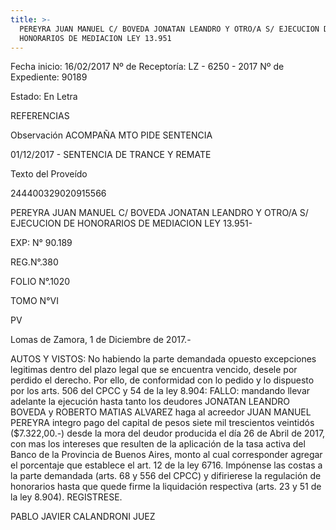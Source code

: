 ```yaml
---
title: >-
  PEREYRA JUAN MANUEL C/ BOVEDA JONATAN LEANDRO Y OTRO/A S/ EJECUCION DE
  HONORARIOS DE MEDIACION LEY 13.951
---
```

Fecha inicio:  16/02/2017	Nº de Receptoría:  LZ - 6250 - 2017	Nº de Expediente:  90189

Estado:  En Letra	  	  

REFERENCIAS

Observación  ACOMPAÑA MTO PIDE SENTENCIA

01/12/2017 - SENTENCIA DE TRANCE Y REMATE

Texto del Proveído

244400329020915566

PEREYRA JUAN MANUEL C/ BOVEDA JONATAN LEANDRO Y OTRO/A S/ EJECUCION DE HONORARIOS DE MEDIACION LEY 13.951-

EXP: N° 90.189

REG.N°.380

FOLIO N°.1020

TOMO N°VI

PV

Lomas de Zamora, 1 de Diciembre de 2017.-

AUTOS Y VISTOS: No habiendo la parte demandada opuesto excepciones legitimas dentro del plazo legal que se encuentra vencido, desele por perdido el derecho. Por ello, de conformidad con lo pedido y lo dispuesto por los arts. 506 del CPCC y 54 de la ley 8.904: FALLO: mandando llevar adelante la ejecución hasta tanto los deudores JONATAN LEANDRO BOVEDA y ROBERTO MATIAS ALVAREZ haga al acreedor JUAN MANUEL PEREYRA integro pago del capital de pesos siete mil trescientos veintidós ($7.322,00.-) desde la mora del deudor producida el día 26 de Abril de 2017, con mas los intereses que resulten de la aplicación de la tasa activa del Banco de la Provincia de Buenos Aires, monto al cual corresponder  agregar el porcentaje que establece el art. 12 de la ley 6716. Impónense las costas a la parte demandada (arts. 68 y 556 del CPCC) y difirierese la regulación de honorarios hasta que quede firme la liquidación respectiva (arts. 23 y 51 de la ley 8.904). REGISTRESE.

PABLO JAVIER CALANDRONI JUEZ
